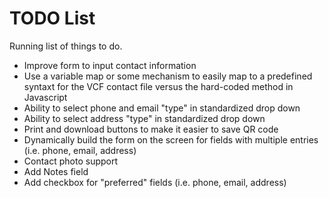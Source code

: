 # TODO List

Running list of things to do.

* Improve form to input contact information
* Use a variable map or some mechanism to easily map to a predefined syntaxt for the VCF contact file versus the hard-coded method in Javascript
* Ability to select phone and email "type" in standardized drop down
* Ability to select address "type" in standardized drop down
* Print and download buttons to make it easier to save QR code
* Dynamically build the form on the screen for fields with multiple entries (i.e. phone, email, address)
* Contact photo support
* Add Notes field
* Add checkbox for "preferred" fields (i.e. phone, email, address)

